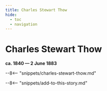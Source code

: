 ```yaml
---
title: Charles Stewart Thow
hide:
  - toc
  - navigation 
---
```


# Charles Stewart Thow

**ca. 1840 — 2 June 1883**

--8<-- "snippets/charles-stewart-thow.md"

--8<-- "snippets/add-to-this-story.md"